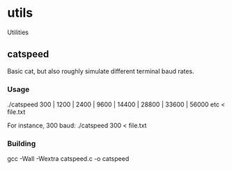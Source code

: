 # utils

Utilities

## catspeed

Basic cat, but also roughly simulate different terminal baud rates.

### Usage
./catspeed 300 | 1200 | 2400 | 9600 | 14400 | 28800 | 33600 | 56000 etc < file.txt

For instance, 300 baud:
./catspeed 300 < file.txt

### Building
gcc -Wall -Wextra catspeed.c -o catspeed 
